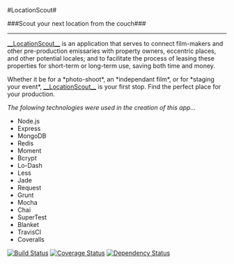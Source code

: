 #LocationScout#

###Scout your next location from the couch###
- - -
<p><a href="locationscout.com">__LocationScout__</a> is an application that serves to connect film-makers and other pre-production emissaries with property owners, eccentric places, and other potential locales; and to facilitate the process of leasing these properties for short-term or long-term use, saving both time and money.</p>

<p>Whether it be for a *photo-shoot*, an *independant film*, or for *staging your event*, <a href="locatioscout.com">__LocationScout__</a> is your first stop. Find the perfect place for your production.</p>

_The folowing technologies were used in the creation of this app..._
- Node.js
- Express
- MongoDB
- Redis
- Moment
- Bcrypt
- Lo-Dash
- Less
- Jade
- Request
- Grunt
- Mocha
- Chai
- SuperTest
- Blanket
- TravisCI
- Coveralls

[![Build Status](https://travis-ci.org/AimeeKnight/locationScout.png)](https://travis-ci.org/AimeeKnight/locationScout)
[![Coverage Status](https://coveralls.io/repos/AimeeKnight/locationScout/badge.png)](https://coveralls.io/r/AimeeKnight/locationScout)
[![Dependency Status](https://gemnasium.com/AimeeKnight/locationScout.png)](https://gemnasium.com/AimeeKnight/locationScout)


